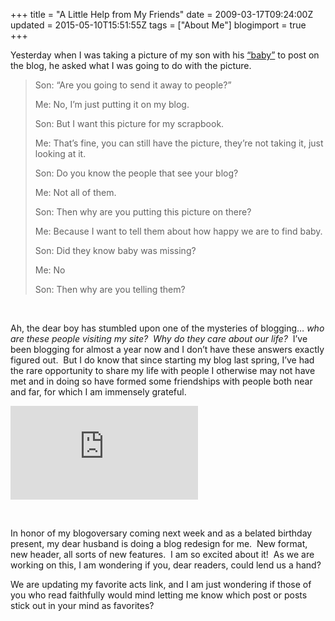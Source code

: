 +++
title = "A Little Help from My Friends"
date = 2009-03-17T09:24:00Z
updated = 2015-05-10T15:51:55Z
tags = ["About Me"]
blogimport = true 
+++

Yesterday when I was taking a picture of my son with his [“baby”](http://lifeatthecircus.com/2009/03/16/baby-im-yours/) to post on the blog, he asked what I was going to do with the picture.&#160; 
  > Son: “Are you going to send it away to people?”
> 
> Me: No, I’m just putting it on my blog.&#160; 
> 
> Son: But I want this picture for my scrapbook.
> 
> Me: That’s fine, you can still have the picture, they’re not taking it, just looking at it.
> 
> Son: Do you know the people that see your blog? 
> 
> Me: Not all of them.
> 
> Son: Then why are you putting this picture on there?
> 
> Me: Because I want to tell them about how happy we are to find baby.
> 
> Son: Did they know baby was missing?
> 
> Me: No
> 
> Son: Then why are you telling them?&#160;  

&#160;

Ah, the dear boy has stumbled upon one of the mysteries of blogging… _who are these people visiting my site?&#160; Why do they care about our life?_&#160; I’ve been blogging for almost a year now and I don’t have these answers exactly figured out.&#160; But I do know that since starting my blog last spring, I’ve had the rare opportunity to share my life with people I otherwise may not have met and in doing so have formed some friendships with people both near and far, for which I am immensely grateful.

[![Get your own free Blogoversary button!](http://www.blogoversary.com/button.php?born_date=2008-03-27)](http://www.blogoversary.com)

&#160;

In honor of my blogoversary coming next week and as a belated birthday present, my dear husband is doing a blog redesign for me.&#160; New format, new header, all sorts of new features.&#160; I am so excited about it!&#160; As we are working on this, I am wondering if you, dear readers, could lend us a hand?&#160; 

We are updating my favorite acts link, and I am just wondering if those of you who read faithfully would mind letting me know which post or posts stick out in your mind as favorites? 
